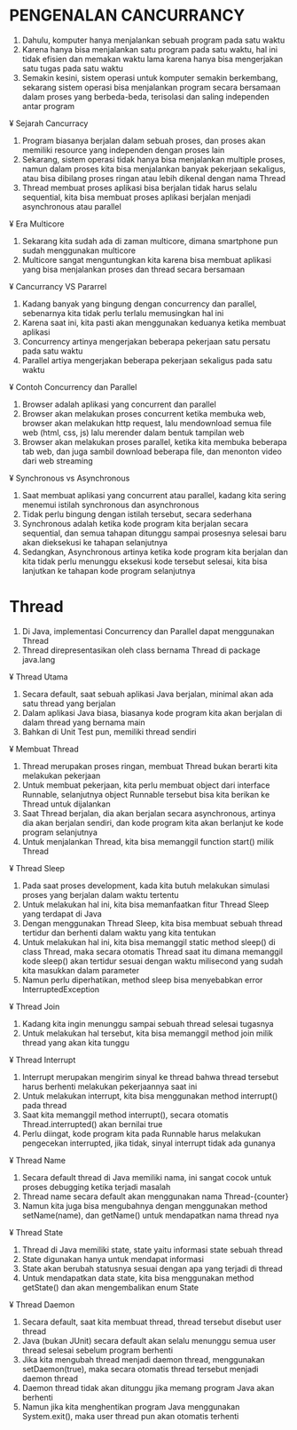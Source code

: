 # PENGENALAN CANCURRANCY

1. Dahulu, komputer hanya menjalankan sebuah program pada satu waktu
2. Karena hanya bisa menjalankan satu program pada satu waktu, hal ini tidak efisien dan memakan waktu lama karena hanya bisa mengerjakan satu tugas pada satu waktu
3. Semakin kesini, sistem operasi untuk komputer semakin berkembang, sekarang sistem operasi bisa menjalankan program secara bersamaan dalam proses yang berbeda-beda, terisolasi dan saling independen antar program

¥ Sejarah Cancurracy
1. Program biasanya berjalan dalam sebuah proses, dan proses akan memiliki resource yang independen dengan proses lain
2. Sekarang, sistem operasi tidak hanya bisa menjalankan multiple proses, namun dalam proses kita bisa menjalankan banyak pekerjaan sekaligus, atau bisa dibilang proses ringan atau lebih dikenal dengan nama Thread
3. Thread membuat proses aplikasi bisa berjalan tidak harus selalu sequential, kita bisa membuat proses aplikasi berjalan menjadi asynchronous atau parallel

¥ Era Multicore
1. Sekarang kita sudah ada di zaman multicore, dimana smartphone pun sudah menggunakan multicore
2. Multicore sangat menguntungkan kita karena bisa membuat aplikasi yang bisa menjalankan proses dan thread secara bersamaan

¥ Cancurrancy VS Pararrel
1. Kadang banyak yang bingung dengan concurrency dan parallel, sebenarnya kita tidak perlu terlalu memusingkan hal ini
2. Karena saat ini, kita pasti akan menggunakan keduanya ketika membuat aplikasi
3. Concurrency artinya mengerjakan beberapa pekerjaan satu persatu pada satu waktu
4. Parallel artiya mengerjakan beberapa pekerjaan sekaligus pada satu waktu

¥ Contoh Concurrency dan Parallel
1. Browser adalah aplikasi yang concurrent dan parallel
2. Browser akan melakukan proses concurrent ketika membuka web, browser akan melakukan http request, lalu mendownload semua file web (html, css, js) lalu merender dalam bentuk tampilan web
3. Browser akan melakukan proses parallel, ketika kita membuka beberapa tab web, dan juga sambil download beberapa file, dan menonton video dari web streaming 

¥ Synchronous vs Asynchronous
1. Saat membuat aplikasi yang concurrent atau parallel, kadang kita sering menemui istilah synchronous dan asynchronous
2. Tidak perlu bingung dengan istilah tersebut, secara sederhana
3. Synchronous adalah ketika kode program kita berjalan secara sequential, dan semua tahapan ditunggu sampai prosesnya selesai baru akan dieksekusi ke tahapan selanjutnya
4. Sedangkan, Asynchronous artinya ketika kode program kita berjalan dan kita tidak perlu menunggu eksekusi kode tersebut selesai, kita bisa lanjutkan ke tahapan kode program selanjutnya
 

# Thread

1. Di Java, implementasi Concurrency dan Parallel dapat menggunakan Thread
2. Thread direpresentasikan oleh class bernama Thread di package java.lang

¥ Thread Utama
1. Secara default, saat sebuah aplikasi Java berjalan, minimal akan ada satu thread yang berjalan
2. Dalam aplikasi Java biasa, biasanya kode program kita akan berjalan di dalam thread yang bernama main
3. Bahkan di Unit Test pun, memiliki thread sendiri

¥ Membuat Thread
1. Thread merupakan proses ringan, membuat Thread bukan berarti kita melakukan pekerjaan
2. Untuk membuat pekerjaan, kita perlu membuat object dari interface Runnable, selanjutnya object Runnable tersebut bisa kita berikan ke Thread untuk dijalankan
3. Saat Thread berjalan, dia akan berjalan secara asynchronous, artinya dia akan berjalan sendiri, dan kode program kita akan berlanjut ke kode program selanjutnya
4. Untuk menjalankan Thread, kita bisa memanggil function start() milik Thread

¥ Thread Sleep
1. Pada saat proses development, kada kita butuh melakukan simulasi proses yang berjalan dalam waktu tertentu
2. Untuk melakukan hal ini, kita bisa memanfaatkan fitur Thread Sleep yang terdapat di Java
3. Dengan menggunakan Thread Sleep, kita bisa membuat sebuah thread tertidur dan berhenti dalam waktu yang kita tentukan
4. Untuk melakukan hal ini, kita bisa memanggil static method sleep() di class Thread, maka secara otomatis Thread saat itu dimana memanggil kode sleep() akan tertidur sesuai dengan waktu milisecond yang sudah kita masukkan dalam parameter
5. Namun perlu diperhatikan, method sleep bisa menyebabkan error InterruptedException


¥ Thread Join
1. Kadang kita ingin menunggu sampai sebuah thread selesai tugasnya
2. Untuk melakukan hal tersebut, kita bisa memanggil method join milik thread yang akan kita tunggu

¥ Thread Interrupt
1. Interrupt merupakan mengirim sinyal ke thread bahwa thread tersebut harus berhenti melakukan pekerjaannya saat ini
2. Untuk melakukan interrupt, kita bisa menggunakan method interrupt() pada thread
3. Saat kita memanggil method interrupt(), secara otomatis Thread.interrupted() akan bernilai true
4. Perlu diingat, kode program kita pada Runnable harus melakukan pengecekan interrupted, jika tidak, sinyal interrupt tidak ada gunanya

¥ Thread Name
1. Secara default thread di Java memiliki nama, ini sangat cocok untuk proses debugging ketika terjadi masalah
2. Thread name secara default akan menggunakan nama Thread-{counter}
3. Namun kita juga bisa mengubahnya dengan menggunakan method setName(name), dan getName() untuk mendapatkan nama thread nya

¥ Thread State
1. Thread di Java memiliki state, state yaitu informasi state sebuah thread
2. State digunakan hanya untuk mendapat informasi
3. State akan berubah statusnya sesuai dengan apa yang terjadi di thread
4. Untuk mendapatkan data state, kita bisa menggunakan method getState() dan akan mengembalikan enum State

¥ Thread Daemon
1. Secara default, saat kita membuat thread, thread tersebut disebut user thread
2. Java (bukan JUnit) secara default akan selalu menunggu semua user thread selesai sebelum program berhenti
3. Jika kita mengubah thread menjadi daemon thread, menggunakan setDaemon(true), maka secara otomatis thread tersebut menjadi daemon thread
4. Daemon thread tidak akan ditunggu jika memang program Java akan berhenti
5. Namun jika kita menghentikan program Java menggunakan System.exit(), maka user thread pun akan otomatis terhenti


